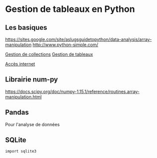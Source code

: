# Gestion de tableaux en Python

## Les basiques
https://sites.google.com/site/aslugsguidetopython/data-analysis/array-manipulation
http://www.python-simple.com/

[Gestion de collections](http://www.python-simple.com/python-modules-structures-donnees/collections.php)
[Gestion de tableaux](http://www.python-simple.com/python-numpy-scipy/manipulation-array.php)

[Accès internet](http://www.python-simple.com/python-modules-internet/requetes-http.php)



## Librairie num-py

https://docs.scipy.org/doc/numpy-1.15.1/reference/routines.array-manipulation.html

## Pandas
Pour l'analyse de données

## SQLite

```
import sqlite3
```
